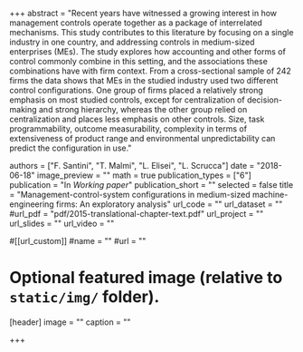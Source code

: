 +++
abstract = "Recent years have witnessed a growing interest in how management controls operate together as a package of interrelated mechanisms. This study contributes to this literature by focusing on a single industry in one country, and addressing controls in medium-sized enterprises (MEs). The study explores how accounting and other forms of control commonly combine in this setting, and the associations these combinations have with firm context. From a cross-sectional sample of 242 firms the data shows that MEs in the studied industry used two different control configurations. One group of firms placed a relatively strong emphasis on most studied controls, except for centralization of decision-making and strong hierarchy, whereas the other group relied on centralization and places less emphasis on other controls. Size, task programmability, outcome measurability, complexity in terms of extensiveness of product range and environmental unpredictability can predict the configuration in use."

authors = ["F. Santini", "T. Malmi", "L. Elisei", "L. Scrucca"]
date = "2018-06-18"
image_preview = ""
math = true
publication_types = ["6"]
publication = "In *Working paper*"
publication_short = ""
selected = false
title = "Management-control-system configurations in medium-sized machine-engineering firms: An exploratory analysis"
url_code = ""
url_dataset = ""
#url_pdf = "pdf/2015-translational-chapter-text.pdf"
url_project = ""
url_slides = ""
url_video = ""

#[[url_custom]]
#name = ""
#url = ""

# Optional featured image (relative to `static/img/` folder).
[header]
image = ""
caption = ""

+++
